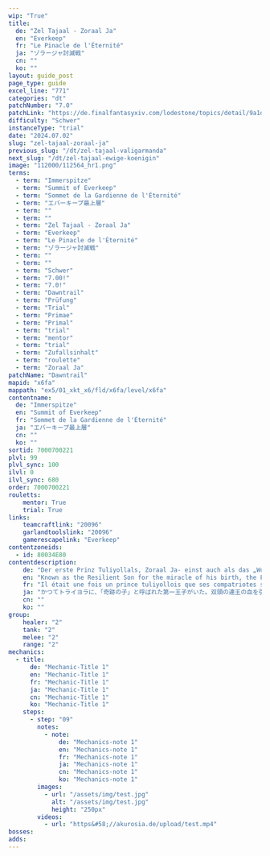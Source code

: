 ```yaml
---
wip: "True"
title:
  de: "Zel Tajaal - Zoraal Ja"
  en: "Everkeep"
  fr: "Le Pinacle de l'Éternité"
  ja: "ゾラージャ討滅戦"
  cn: ""
  ko: ""
layout: guide_post
page_type: guide
excel_line: "771"
categories: "dt"
patchNumber: "7.0"
patchLink: "https://de.finalfantasyxiv.com/lodestone/topics/detail/9a1d2364c6f0fed72a164f3252a59073f7d0c4fc"
difficulty: "Schwer"
instanceType: "trial"
date: "2024.07.02"
slug: "zel-tajaal-zoraal-ja"
previous_slug: "/dt/zel-tajaal-valigarmanda"
next_slug: "/dt/zel-tajaal-ewige-koenigin"
image: "112000/112564_hr1.png"
terms:
  - term: "Immerspitze"
  - term: "Summit of Everkeep"
  - term: "Sommet de la Gardienne de l'Éternité"
  - term: "エバーキープ最上層"
  - term: ""
  - term: ""
  - term: "Zel Tajaal - Zoraal Ja"
  - term: "Everkeep"
  - term: "Le Pinacle de l'Éternité"
  - term: "ゾラージャ討滅戦"
  - term: ""
  - term: ""
  - term: "Schwer"
  - term: "7.00!"
  - term: "7.0!"
  - term: "Dawntrail"
  - term: "Prüfung"
  - term: "Trial"
  - term: "Primae"
  - term: "Primal"
  - term: "trial"
  - term: "mentor"
  - term: "trial"
  - term: "Zufallsinhalt"
  - term: "roulette"
  - term: "Zoraal Ja"
patchName: "Dawntrail"
mapid: "x6fa"
mappath: "ex5/01_xkt_x6/fld/x6fa/level/x6fa"
contentname:
  de: "Immerspitze"
  en: "Summit of Everkeep"
  fr: "Sommet de la Gardienne de l'Éternité"
  ja: "エバーキープ最上層"
  cn: ""
  ko: ""
sortid: 7000700221
plvl: 99
plvl_sync: 100
ilvl: 0
ilvl_sync: 680
order: 7000700221
rouletts:
    mentor: True
    trial: True
links:
    teamcraftlink: "20096"
    garlandtoolslink: "20096"
    gamerescapelink: "Everkeep"
contentzoneids:
  - id: 80034E80
contentdescription:
    de: "Der erste Prinz Tuliyollals, Zoraal Ja- einst auch als das „Wunderkind“ bekannt. Als einziger leiblicher Nachkomme des zwillingsköpfigen Königs Gulool Ja Ja war es nicht nur sein unübliches Aussehen als blauschuppiger Hoobigo, das ihn stets als Auserwählten dastehen ließ. Stets mit dem übergroßen Schatten seines Vaters hadernd, beschritt er schließlich einen Pfad der nicht enden wollenden Gewalt, an dessen Ende er nun sogar sein Selbst verlor- alles nur, um der Welt seine Stärke zu beweisen. In die Ecke gedrängt, schlachtete er hierzu unzählige Unschuldige seines Volkes ab- in dem Streben, sich ihre Seelen eigen zu machen und ungeahnte Mächte zu erlangen. Doch der Zoraal Ja, der nun vor dir steht, ist nur mehr ein Schatten des ehemals anmutigen und geachteten Prinzen. Bringe dem von seinem selbst gewählten Pfad Gepeinigten seine letzte Ruhe."
    en: "Known as the Resilient Son for the miracle of his birth, the First Promise Zoraal Ja was driven solely by the desire to prove his worth. So it was that he had embarked upon the path of conquest, but it led him nowhere save to an empty summit. Having failed to win the throne and surpass his father, he remains consumed by his obsession and has devoured the souls of his own people in a bid to achieve his ends. For the sake of not only Tuliyollal, but the entire star, you must put an end to the struggle of this tormented man."
    fr: "Il était une fois un prince tuliyollois que ses compatriotes surnommaient “l'enfant prodige”... Unique descendant biologique de l'aurarque Gulool Ja Ja, Zoraal Ja incarne en outre un cas rarissime de Hoobigo recouvert des écailles bleues typiques des Boonewa. Hélas, tant de particularités firent que son sang royal lui monta à la tête, et l'engagea sur un chemin de violence et de destruction au bout duquel il s'était juré de prouver sa supériorité au monde. Après qu'il a échoué à hériter légitimement du trône de son pays natal, sa haine l'aura poussé jusqu'au parricide et à l'opprobre irrévocable aux yeux de tous les peuples qui l'auront eu pour souverain. Acculé au sommet froid et inhospitalier de la Gardienne de l'Éternité, symbole de l'impasse vers laquelle sa route délétère s'est toujours dirigée, il n'attend plus que vous pour déchaîner ses ultimes forces, gonflées à bloc des âmes d'êtres qu'il a tant fait souffrir à défaut de les protéger. Mettez un terme à son égoïsme sans bornes et envoyez-le rejoindre ses innombrables victimes!"
    ja: "かつてトライヨラに、「奇跡の子」と呼ばれた第一王子がいた。双頭の連王の血を引きながら、フビゴの顔立ちにブネワの青鱗を持つ稀なる姿で生まれた彼は、己の価値を証明せんと覇道を進み続けた。<br/><br/>だが、闘い歩んだ末に辿り着いたのは、失われた楼閣の空虚な頂だった。偉大な父王を超えることも、玉座を継承することも、民から愛されることもなく、行き場のない大空の下に追い詰められたのだ。守るべき命を喰らい、肥大化した自己に押しつぶされんとする哀れな男に、最後の引導を渡せ。"
    cn: ""
    ko: ""
group:
    healer: "2"
    tank: "2"
    melee: "2"
    range: "2"
mechanics:
  - title:
      de: "Mechanic-Title 1"
      en: "Mechanic-Title 1"
      fr: "Mechanic-Title 1"
      ja: "Mechanic-Title 1"
      cn: "Mechanic-Title 1"
      ko: "Mechanic-Title 1"
    steps:
      - step: "09"
        notes:
          - note:
              de: "Mechanics-note 1"
              en: "Mechanics-note 1"
              fr: "Mechanics-note 1"
              ja: "Mechanics-note 1"
              cn: "Mechanics-note 1"
              ko: "Mechanics-note 1"
        images:
          - url: "/assets/img/test.jpg"
            alt: "/assets/img/test.jpg"
            height: "250px"
        videos:
          - url: "https&#58;//akurosia.de/upload/test.mp4"
bosses:
adds:
---
```

